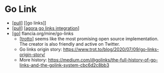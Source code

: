 # Go Link

- [[pull]] [[go links]]
- [[pull]] [[agora go links integration]]
- [[go]] flancia.org/mine/go-links
  - [[trotto]] seems like the most promising open source implementation. The creator is also friendly and active on Twitter.
  - Go links origin story: https://www.trot.to/blog/2020/07/09/go-links-origin-story/
  - More history: https://medium.com/@golinks/the-full-history-of-go-links-and-the-golink-system-cbc6d2c8bb3 

[//begin]: # "Autogenerated link references for markdown compatibility"
[pull]: pull "Pull"
[agora go links integration]: agora-go-links-integration "Agora Go Links Integration"
[go]: go "Go"
[trotto]: trotto "Trotto"
[//end]: # "Autogenerated link references"